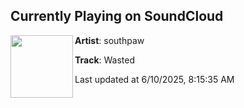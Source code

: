 ## Currently Playing on SoundCloud

[<img align="left" width="100" src="https://i1.sndcdn.com/artworks-myz3kvOwMNLMB6Kd-i0s4Rw-t500x500.jpg">](https://soundcloud.com/pawsouth/wasted)

**Artist**: southpaw 

**Track**: Wasted

Last updated at 6/10/2025, 8:15:35 AM
